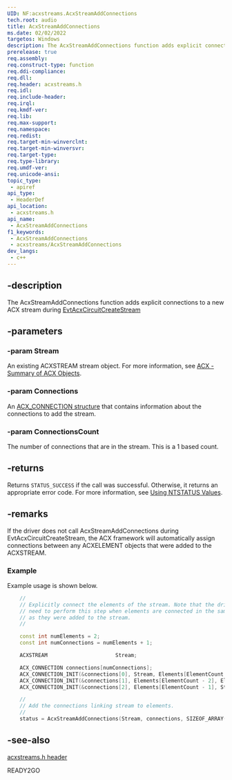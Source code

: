 ```yaml
---
UID: NF:acxstreams.AcxStreamAddConnections
tech.root: audio
title: AcxStreamAddConnections
ms.date: 02/02/2022
targetos: Windows
description: The AcxStreamAddConnections function adds explicit connections to a new ACX stream during EvtAcxCircuitCreateStream
prerelease: true
req.assembly: 
req.construct-type: function
req.ddi-compliance: 
req.dll: 
req.header: acxstreams.h
req.idl: 
req.include-header: 
req.irql: 
req.kmdf-ver: 
req.lib: 
req.max-support: 
req.namespace: 
req.redist: 
req.target-min-winverclnt: 
req.target-min-winversvr: 
req.target-type: 
req.type-library: 
req.umdf-ver: 
req.unicode-ansi: 
topic_type:
 - apiref
api_type:
 - HeaderDef 
api_location:
 - acxstreams.h
api_name:
 - AcxStreamAddConnections
f1_keywords:
 - AcxStreamAddConnections
 - acxstreams/AcxStreamAddConnections
dev_langs:
 - c++
---
```


## -description

The AcxStreamAddConnections function adds explicit connections to a new ACX stream during [EvtAcxCircuitCreateStream](..\acxcircuit\nc-acxcircuit-evt_acx_circuit_create_stream.md)

## -parameters

### -param Stream

An existing ACXSTREAM stream object. For more information, see [ACX - Summary of ACX Objects](/windows-hardware/drivers/audio/acx-summary-of-objects).

### -param Connections

An [ACX_CONNECTION structure](..\acxpin\ns-acxpin-acx_connection.md) that contains information about the connections to add the stream.

### -param ConnectionsCount

The number of connections that are in the stream. This is a 1 based count. 

## -returns

Returns `STATUS_SUCCESS` if the call was successful. Otherwise, it returns an appropriate error code. For more information, see [Using NTSTATUS Values](/windows-hardware/drivers/kernel/using-ntstatus-values).

## -remarks

If the driver does not call AcxStreamAddConnections during EvtAcxCircuitCreateStream, the ACX framework will automatically assign connections between any ACXELEMENT objects that were added to the ACXSTREAM.

### Example

Example usage is shown below.

```cpp
    //
    // Explicitly connect the elements of the stream. Note that the driver doesn't 
    // need to perform this step when elements are connected in the same order
    // as they were added to the stream.
    //

    const int numElements = 2;
    const int numConnections = numElements + 1;

    ACXSTREAM                      Stream;

    ACX_CONNECTION connections[numConnections];
    ACX_CONNECTION_INIT(&connections[0], Stream, Elements[ElementCount - 2]);
    ACX_CONNECTION_INIT(&connections[1], Elements[ElementCount - 2], Elements[ElementCount - 1]);
    ACX_CONNECTION_INIT(&connections[2], Elements[ElementCount - 1], Stream);

    //
    // Add the connections linking stream to elements.
    //
    status = AcxStreamAddConnections(Stream, connections, SIZEOF_ARRAY(connections));
```

## -see-also

[acxstreams.h header](index.md)

READY2GO
